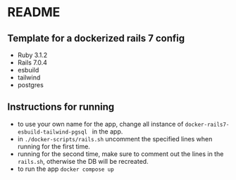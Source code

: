 # README

## Template for a dockerized rails 7 config

  - Ruby 3.1.2
  - Rails 7.0.4
  - esbuild
  - tailwind
  - postgres

## Instructions for running

  * to use your own name for the app, change all instance of `docker-rails7-esbuild-tailwind-pgsql
` in the app.
  * in `./docker-scripts/rails.sh` uncomment the specified lines when running for the first time.
  * running for the second time, make sure to comment out the lines in the `rails.sh`, otherwise the DB will be recreated.
  * to run the app `docker compose up`